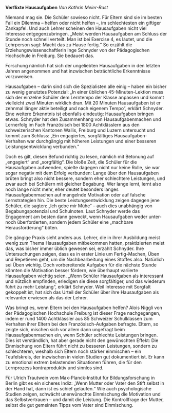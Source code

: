 **Verflixte Hausaufgaben**
*Von Kathrin Meier-Rust*

Niemand mag sie. Die Schüler sowieso nicht. Für Eltern sind sie im besten Fall ein Dilemma – helfen oder nicht helfen –, im schlechtesten ein giftiger Zankapfel. Und auch Lehrer scheinen den Hausaufgaben nicht viel Interesse entgegenzubringen. „Meist werden Hausaufgaben am Schluss der Stunde noch schnell verteilt. Man ist bei Exercise 4, es läutet, und die Lehrperson sagt: Macht das zu Hause fertig.“ So erzählt die Erziehungswissenschaftlerin Inge Schnyder von der Pädagogischen Hochschule in Freiburg. Sie bedauert das.

Forschung nämlich hat sich der ungeliebten Hausaufgaben in den letzten Jahren angenommen und hat inzwischen beträchtliche Erkenntnisse vorzuweisen.

Hausaufgaben – darin sind sich die Spezialisten alle einig – haben ein bisher zu wenig genutztes Potenzial: „In einer üblichen 45-Minuten-Lektion muss sich der einzelne Schüler dem Lerntempo der Klasse anpassen und kommt vielleicht zwei Minuten wirklich dran. Mit 20 Minuten Hausaufgaben ist er zehnmal länger aktiv beteiligt und nach eigenem Tempo“, erklärt Schnyder. Eine weitere Erkenntnis ist ebenfalls eindeutig: Hausaufgaben bringen etwas. Schnyder hat den Zusammenhang von Hausaufgabenmachen und Lernerfolg im Fach Französisch bei 1800 Achtklässlern aus den schweizerischen Kantonen Wallis, Freiburg und Luzern untersucht und kommt zum Schluss: „Ein engagiertes, sorgfältiges Hausaufgaben-Verhalten war durchgängig mit höheren Leistungen und einer besseren Leistungsentwicklung verbunden.“

Doch es gilt, diesen Befund richtig zu lesen, nämlich mit Betonung auf „engagiert“ und „sorgfältig“. Die bloße Zeit, die Schüler für die Hausaufgaben aufwenden, spielte dagegen nicht nur keine Rolle, sie war sogar negativ mit dem Erfolg verbunden: Lange über den Hausaufgaben brüten bringt also nicht bessere, sondern eher schlechtere Leistungen, und zwar auch bei Schülern mit gleicher Begabung. Wer lange lernt, lernt also noch lange nicht mehr, eher deutet besonders langes Hausaufgabenmachen auf mangelnde Motivation oder auf falsche Lernstrategien hin. Die beste Leistungsentwicklung zeigen dagegen jene Schüler, die sagten: „Ich gebe mir Mühe“ – auch dies unabhängig von Begabungspotenzial und Schulnoten. Laut Schnyder werde das Engagement am besten dann geweckt, wenn Hausaufgaben weder unter- noch überforderten, sondern jedem Schüler eine „machbare Herausforderung“ böten.

Die gängige Praxis sieht anders aus. Lehrer, die in ihrer Ausbildung meist wenig zum Thema Hausaufgaben mitbekommen hatten, praktizierten meist das, was bisher immer üblich gewesen sei, erzählt Schnyder. Ihre Untersuchungen zeigen, dass es in erster Linie um Fertig-Machen, Üben und Repetieren geht, um die Nachbearbeitung eines Stoffes also. Natürlich sei Üben wichtig. Doch vorbereitende Aufgaben für die nächste Stunde könnten die Motivation besser fördern, wie überhaupt variierte Hausaufgaben wichtig seien. „Wenn Schüler Hausaufgaben als interessant und nützlich empfinden, erledigen sie diese sorgfältiger, und das wiederum führt zu mehr Leistung“, erklärt Schnyder. Weil Interesse mit Sorgfalt gekoppelt ist, hat sich das Urteil der Schüler über ihre Hausaufgaben als relevanter erwiesen als das der Lehrer.

Was bringt es, wenn Eltern bei den Hausaufgaben helfen? Alois Niggli von der Pädagogischen Hochschule Freiburg ist dieser Frage nachgegangen, indem er rund 1400 Achtklässler aus 85 Schweizer Schulklassen zum Verhalten ihrer Eltern bei den Französisch-Aufgaben befragte. Eltern, so zeigte sich, mischen sich vor allem dann ungefragt beim Hausaufgabenmachen ein, wenn Schüler schlechte Leistungen bringen. Dies ist verständlich, hat aber gerade nicht den gewünschten Effekt: Die Einmischung von Eltern führt nicht zu besseren Leistungen, sondern zu schlechteren, weshalb sich Eltern noch stärker einmischen – ein Teufelskreis, der inzwischen in vielen Studien gut dokumentiert ist. Er kann zu emotional extrem belastenden Situationen führen, die für den Lernprozess kontraproduktiv und sinnlos sind.

Für Ulrich Trautwein vom Max-Planck-Institut für Bildungsforschung in Berlin gibt es ein sicheres Indiz: „Wenn Mutter oder Vater den Stift selbst in der Hand hat, dann ist es schief gelaufen.“ Wie auch psychologische Studien zeigen, schwächt unerwünschte Einmischung die Motivation und das Selbstvertrauen – und damit die Leistung. Die Kontrollfrage der Mutter, selbst die gut gemeinten Tipps vom Vater sind Einmischung.